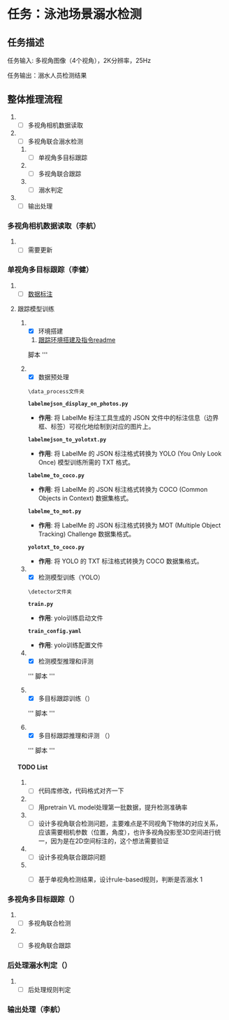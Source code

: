 # 任务：泳池场景溺水检测

## 任务描述
任务输入: 多视角图像（4个视角），2K分辨率，25Hz

任务输出：溺水人员检测结果

## 整体推理流程
1. - [ ] 多视角相机数据读取
2. - [ ] 多视角联合溺水检测
    1. - [ ] 单视角多目标跟踪
    2. - [ ] 多视角联合跟踪
    3. - [ ] 溺水判定
3. - [ ] 输出处理

### 多视角相机数据读取（李航）
1. - [ ] 需要更新

### 单视角多目标跟踪（李健）
1. - [ ] [数据标注](data_annotation.md)

2. 跟踪模型训练
    1. - [x] 环境搭建

       1. [跟踪环境搭建及指令readme](tracker\readme_mine.md)
       
        脚本
        '''
       
    2. - [x] 数据预处理
       
       ```
       \data_process文件夹
       ```
    
       **`labelmejson_display_on_photos.py`**
       
       - **作用**: 将 LabelMe 标注工具生成的 JSON 文件中的标注信息（边界框、标签）可视化地绘制到对应的图片上。
       
       **`labelmejson_to_yolotxt.py`**
       
       - **作用**: 将 LabelMe 的 JSON 标注格式转换为 YOLO (You Only Look Once) 模型训练所需的 TXT 格式。
       
       **`labelme_to_coco.py`**
       
       - **作用**: 将 LabelMe 的 JSON 标注格式转换为 COCO (Common Objects in Context) 数据集格式。
       
       **`labelme_to_mot.py`** 
       
       - **作用**: 将 LabelMe 的 JSON 标注格式转换为 MOT (Multiple Object Tracking) Challenge 数据集格式。
       
       **`yolotxt_to_coco.py`**
       
       - **作用**: 将 YOLO 的 TXT 标注格式转换为 COCO 数据集格式。
       
       
       
    3. - [x] 检测模型训练（YOLO）
    
       ```
       \detector文件夹
       ```
    
       **`train.py`**
    
       - **作用**: yolo训练启动文件
    
       **`train_config.yaml`**
    
       - **作用**: yolo训练配置文件
    
       
    
    4. - [x] 检测模型推理和评测
    
        '''
        脚本
        '''
    
    5. - [x] 多目标跟踪训练（）
    
        '''
        脚本
        '''
    
    6. - [x] 多目标跟踪推理和评测 （）
       
        '''
        脚本
        '''

    #### TODO List
    1. - [ ] 代码库修改，代码格式对齐一下
    2. - [ ] 用pretrain VL model处理第一批数据，提升检测准确率
    3. - [ ] 设计多视角联合检测问题，主要难点是不同视角下物体的对应关系，应该需要相机参数（位置，角度），也许多视角投影至3D空间进行统一，因为是在2D空间标注的，这个想法需要验证
    4. - [ ] 设计多视角联合跟踪问题
    5. - [ ] 基于单视角检测结果，设计rule-based规则，判断是否溺水  1



### 多视角多目标跟踪（）
1. - [ ] 多视角联合检测

2. - [ ] 多视角联合跟踪


### 后处理溺水判定（）
1. -[ ] 后处理规则判定

### 输出处理（李航）



